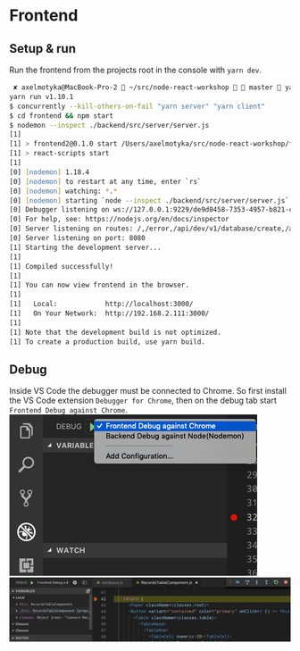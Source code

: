# Frontend

## Setup & run
Run the frontend from the projects root in the console with `yarn dev`.

```zsh
 ✘ axelmotyka@MacBook-Pro-2  ~/src/node-react-workshop   master  yarn dev
yarn run v1.10.1
$ concurrently --kill-others-on-fail "yarn server" "yarn client"
$ cd frontend && npm start
$ nodemon --inspect ./backend/src/server/server.js
[1]
[1] > frontend2@0.1.0 start /Users/axelmotyka/src/node-react-workshop/frontend
[1] > react-scripts start
[1]
[0] [nodemon] 1.18.4
[0] [nodemon] to restart at any time, enter `rs`
[0] [nodemon] watching: *.*
[0] [nodemon] starting `node --inspect ./backend/src/server/server.js`
[0] Debugger listening on ws://127.0.0.1:9229/de9d0458-7353-4957-b821-c7adcb0b0c73
[0] For help, see: https://nodejs.org/en/docs/inspector
[0] Server listening on routes: /,/error,/api/dev/v1/database/create,/api/dev/v1/database/select,/api/dev/v1/database/insert
[0] Server listening on port: 8080
[1] Starting the development server...
[1]
[1] Compiled successfully!
[1]
[1] You can now view frontend in the browser.
[1]
[1]   Local:            http://localhost:3000/
[1]   On Your Network:  http://192.168.2.111:3000/
[1]
[1] Note that the development build is not optimized.
[1] To create a production build, use yarn build.
```

## Debug
Inside VS Code the debugger must be connected to Chrome. 
So first install the VS Code extension `Debugger for Chrome`, then on the debug tab start `Frontend Debug against Chrome`.
![](../doc/FrontendDebug1.png)
![](../doc/FrontendDebug2.png)